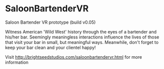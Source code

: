 # SaloonBartenderVR
Saloon Bartender VR prototype (build v0.05)

Witness American 'Wild West' history through the eyes of a bartender and his/her bar. Seemingly meaningless interactions influence the lives of those that visit your bar in small, but meaningful ways. Meanwhile, don't forget to keep your bar clean and your clientel happy! 

Visit http://brightseedstudios.com/saloonbartendervr.html for more information
